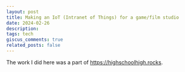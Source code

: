 ```yaml
---
layout: post
title: Making an IoT (Intranet of Things) for a game/film studio
date: 2024-02-26
description: 
tags: tech
giscus_comments: true
related_posts: false
---
```


The work I did here was a part of https://highschoolhigh.rocks.
